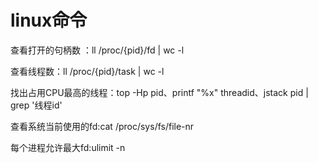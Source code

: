 # linux命令

查看打开的句柄数 ：ll /proc/{pid}/fd | wc -l 

查看线程数：ll /proc/{pid}/task | wc -l

找出占用CPU最高的线程：top -Hp pid、printf "%x" threadid、jstack pid | grep '线程id'

查看系统当前使用的fd:cat /proc/sys/fs/file-nr  

每个进程允许最大fd:ulimit -n